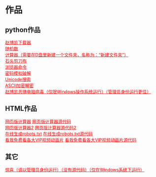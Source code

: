 <html>
<head>
  <meta charset="utf-8">
  <title>作品</title>
  <link rel="stylesheet" href="https://zhaobokai341.github.io/yangshi.css">
  <style>
      a {
          color: red;
      }
  </style>
</head>
<body>
<h1>作品</h1>
<div id="python">
  <h2>python作品</h2>
  <a href="../zuopinxiazai/21.zip" download="赵博凯下载器.zip">赵博凯下载器</a>
  <br>
  <a href="../zuopinxiazai/22.zip" download="随机数.zip">随机数</a>
  <br>
  <a href="../zuopinxiazai/27.zip" download="计算器（需要在D盘里新建一个文件夹，名称为：“新建文件夹”.zip">计算器（需要在D盘里新建一个文件夹，名称为：“新建文件夹”）</a>
  <br>
  <a href="../zuopinxiazai/23.zip" download="石头剪刀布.zip">石头剪刀布</a>
  <br>
  <a href="../zuopinxiazai/25.zip" download="浏览器命令.zip">浏览器命令</a>
  <br>
  <a href="../zuopinxiazai/24.zip" download="密码模拟破解.zip">密码模拟破解</a>
  <br>
  <a href="../zuopinxiazai/212.zip" target="_blank" download="Unicode搜索.zip">Unicode搜索</a>
  <br>
  <a href="../zuopinxiazai/213.zip" target="_blank" download="ASCII加密解密.zip">ASCII加密解密</a>
  <br>
  <a href="../zuopinxiazai/214.zip" target="_blank" download="赵博凯恶搞电脑病毒（仅限Windows操作系统运行）（管理员身份运行更佳）.zip">赵博凯恶搞电脑病毒（仅限Windows操作系统运行）（管理员身份运行更佳）</a>
</div>
<div id="html">
  <h2>HTML作品</h2>
  <a href="../zuopinxiazai/29" target="_blank">网页版计算器</a>
  <a href="../zuopinxiazai/29" target="_blank" download="网页版计算器.html">网页版计算器源代码</a>
  <br>
  <a href="../zuopinxiazai/28" target="_blank">网页版计算器2</a>
  <a href="../zuopinxiazai/28" target="_blank" download="网页版计算器2.html">网页版计算器源代码2</a>
  <br>
  <a href="../zuopinxiazai/211" target="_blank">在线生成robots.txt</a>
  <a href="../zuopinxiazai/211" target="_blank" download="在线生成robots.txt.html">在线生成robots.txt源代码</a>
  <br>
  <a href="../zuopinxiazai/210" target="_blank">看我免费看各大VIP视频动画片</a>
  <a href="../zuopinxiazai/210" target="_blank" download="看我免费看各大VIP视频动画片.html">看我免费看各大VIP视频动画片源代码</a>
  <br>
</div>
<div id="other">
  <h2>其它</h2>
  <a href="../zuopinxiazai/26.cmd" target="_blank"
     download="惊喜（请以管理员身份运行）（没有源代码）（仅在Windows系统下运行.cmd">惊喜（请以管理员身份运行）（没有源代码）（仅在Windows系统下运行）</a>
  <br>
</div>
</body>
</html>
